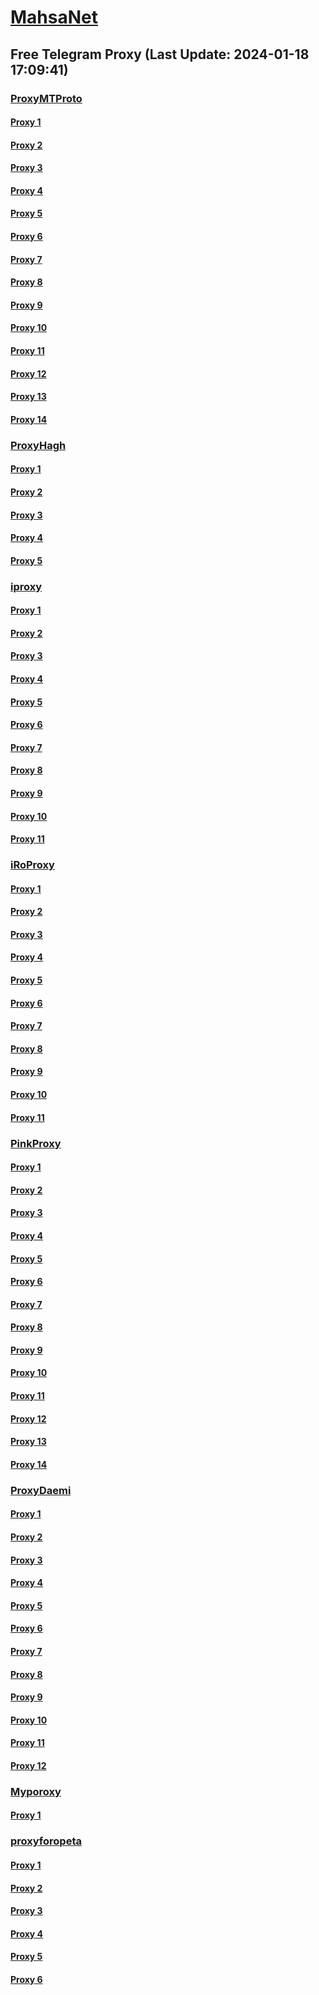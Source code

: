 
# [MahsaNet](https://t.me/mahsa_net)
## Free Telegram Proxy (Last Update: 2024-01-18 17:09:41)
### [ProxyMTProto](https://t.me/ProxyMTProto)
#### [Proxy 1](tg://proxy?server=95.217.143.65&port=8443&secret=FgMBAgABAAH8AwOG4kw63Q%3D%3D)
#### [Proxy 2](tg://proxy?server=167.235.242.4&port=7443&secret=AAAAAAAAAAAAAAAAAAAAABQ%3D)
#### [Proxy 3](tg://proxy?server=128.140.80.222&port=7443&secret=AAAAAAAAAAAAAAAAAAAAABQ%3D)
#### [Proxy 4](tg://proxy?server=176.9.179.166&port=7443&secret=FgMBAgABAAH8AwOG4kw63Q==)
#### [Proxy 5](tg://proxy?server=78.46.65.244&port=7443&secret=FgMBAgABAAH8AwOG4kw63Q==)
#### [Proxy 6](tg://proxy?server=88.198.2.20&port=7443&secret=FgMBAgABAAH8AwOG4kw63Q==)
#### [Proxy 7](tg://proxy?server=142.132.155.44&port=7443&secret=FgMBAgABAAH8AwOG4kw63Q==)
#### [Proxy 8](tg://proxy?server=88.99.99.126&port=7443&secret=FgMBAgABAAH8AwOG4kw63Q==)
#### [Proxy 9](tg://proxy?server=194.127.173.237&port=7980&secret=AAAAAAAAAAAAAAAAAAAAABQ%3D)
#### [Proxy 10](tg://proxy?server=49.13.193.132&port=7443&secret=AAAAAAAAAAAAAAAAAAAAABQ%3D)
#### [Proxy 11](tg://proxy?server=65.109.8.97&port=7443&secret=AAAAAAAAAAAAAAAAAAAAABQ%3D)
#### [Proxy 12](tg://proxy?server=49.13.15.195&port=7443&secret=AAAAAAAAAAAAAAAAAAAAABQ%3D)
#### [Proxy 13](tg://proxy?server=49.13.169.80&port=7443&secret=AAAAAAAAAAAAAAAAAAAAABQ%3D)
#### [Proxy 14](tg://proxy?server=49.12.98.117&port=7443&secret=AAAAAAAAAAAAAAAAAAAAABQ%3D)
### [ProxyHagh](https://t.me/ProxyHagh)
#### [Proxy 1](tg://proxy?server=95.216.249.139&port=8443&secret=FgMBAgABAAH8AwOG4kw63Q%3D%3D)
#### [Proxy 2](tg://proxy?server=95.216.249.139&port=8443&secret=FgMBAgABAAH8AwOG4kw63Q%3D%3D)
#### [Proxy 3](tg://proxy?server=95.216.249.139&port=8443&secret=FgMBAgABAAH8AwOG4kw63Q%3D%3D)
#### [Proxy 4](tg://proxy?server=95.216.249.139&port=8443&secret=FgMBAgABAAH8AwOG4kw63Q%3D%3D)
#### [Proxy 5](tg://proxy?server=95.216.249.139&port=8443&secret=FgMBAgABAAH8AwOG4kw63Q%3D%3D)
### [iproxy](https://t.me/iproxy)
#### [Proxy 1](tg://proxy?server=148.251.224.180&port=8085&secret=FgMBAgABAAH8AwOG4kw63Q==)
#### [Proxy 2](tg://proxy?server=148.251.29.121&port=8085&secret=FgMBAgABAAH8AwOG4kw63Q==)
#### [Proxy 3](tg://proxy?server=148.251.29.121&port=8085&secret=FgMBAgABAAH8AwOG4kw63Q==)
#### [Proxy 4](tg://proxy?server=185.222.28.176&port=8085&secret=FgMBAgABAAH8AwOG4kw63Q==)
#### [Proxy 5](tg://proxy?server=148.251.243.18&port=8085&secret=FgMBAgABAAH8AwOG4kw63Q==)
#### [Proxy 6](tg://proxy?server=148.251.224.180&port=8085&secret=FgMBAgABAAH8AwOG4kw63Q==)
#### [Proxy 7](tg://proxy?server=185.222.28.252&port=8085&secret=FgMBAgABAAH8AwOG4kw63Q==)
#### [Proxy 8](tg://proxy?server=148.251.243.18&port=8085&secret=FgMBAgABAAH8AwOG4kw63Q==)
#### [Proxy 9](tg://proxy?server=188.213.0.110&port=8085&secret=FgMBAgABAAH8AwOG4kw63Q==)
#### [Proxy 10](tg://proxy?server=185.222.28.98&port=443&secret=FgMBAgABAAH8AwOG4kw63Q==)
#### [Proxy 11](tg://proxy?server=128.140.125.44&port=6970&secret=FgMBAgABAAH8AwOG4kw63Q%3D%3D)
### [iRoProxy](https://t.me/iRoProxy)
#### [Proxy 1](tg://proxy?server=144.76.237.3&port=6&secret=FgMBAgABAAH8AwOG4kw63Q==)
#### [Proxy 2](tg://proxy?server=94.130.204.27&port=6&secret=FgMBAgABAAH8AwOG4kw63Q==)
#### [Proxy 3](tg://proxy?server=89.149.200.98&port=10&secret=FgMBAgABAAH8AwOG4kw63Q%3D%3D)
#### [Proxy 4](tg://proxy?server=178.162.159.86&port=443&secret=FgMBAgABAAH8AwOG4kw63Q%3D%3D)
#### [Proxy 5](tg://proxy?server=95.211.175.247&port=443&secret=FgMBAgABAAH8AwOG4kw63Q%3D%3D)
#### [Proxy 6](tg://proxy?server=212.32.225.75&port=443&secret=FgMBAgABAAH8AwOG4kw63Q%3D%3D)
#### [Proxy 7](tg://proxy?server=37.48.68.103&port=443&secret=FgMBAgABAAH8AwOG4kw63Q%3D%3D)
#### [Proxy 8](tg://proxy?server=37.48.116.200&port=443&secret=FgMBAgABAAH8AwOG4kw63Q%3D%3D)
#### [Proxy 9](tg://proxy?server=5.79.84.201&port=443&secret=FgMBAgABAAH8AwOG4kw63Q%3D%3D)
#### [Proxy 10](tg://proxy?server=178.162.159.88&port=443&secret=FgMBAgABAAH8AwOG4kw63Q%3D%3D)
#### [Proxy 11](tg://proxy?server=178.63.67.53&port=443&secret=FgMBAgABAAH8AwOG4kw63Q%3D%3D)
### [PinkProxy](https://t.me/PinkProxy)
#### [Proxy 1](tg://proxy?server=167.235.234.36&port=4045&secret=FgMBAgABAAH8AwOG4kw63Q==)
#### [Proxy 2](tg://proxy?server=78.47.153.217&port=4045&secret=FgMBAgABAAH8AwOG4kw63Q==)
#### [Proxy 3](tg://proxy?server=5.75.237.69&port=4045&secret=FgMBAgABAAH8AwOG4kw63Q==)
#### [Proxy 4](tg://proxy?server=88.99.124.131&port=4045&secret=FgMBAgABAAH8AwOG4kw63Q==)
#### [Proxy 5](tg://proxy?server=159.69.55.182&port=4045&secret=FgMBAgABAAH8AwOG4kw63Q==)
#### [Proxy 6](tg://proxy?server=49.13.94.11&port=4045&secret=FgMBAgABAAH8AwOG4kw63Q==)
#### [Proxy 7](tg://proxy?server=5.75.237.69&port=4045&secret=FgMBAgABAAH8AwOG4kw63Q==)
#### [Proxy 8](tg://proxy?server=5.75.237.69&port=4045&secret=FgMBAgABAAH8AwOG4kw63Q==)
#### [Proxy 9](tg://proxy?server=49.13.114.233&port=4045&secret=FgMBAgABAAH8AwOG4kw63Q==)
#### [Proxy 10](tg://proxy?server=116.202.104.120&port=4045&secret=FgMBAgABAAH8AwOG4kw63Q==)
#### [Proxy 11](tg://proxy?server=49.13.94.11&port=4045&secret=FgMBAgABAAH8AwOG4kw63Q==)
#### [Proxy 12](tg://proxy?server=88.99.124.131&port=4045&secret=FgMBAgABAAH8AwOG4kw63Q==)
#### [Proxy 13](tg://proxy?server=159.69.55.182&port=4045&secret=FgMBAgABAAH8AwOG4kw63Q==)
#### [Proxy 14](tg://proxy?server=78.47.153.217&port=4045&secret=FgMBAgABAAH8AwOG4kw63Q==)
### [ProxyDaemi](https://t.me/ProxyDaemi)
#### [Proxy 1](tg://proxy?server=88.198.101.163&port=8085&secret=FgMBAgABAAH8AwOG4kw63Q%3D%3D)
#### [Proxy 2](tg://proxy?server=91.107.202.45&port=7443&secret=FgMBAgABAAH8AwOG4kw63Q%3D%3D)
#### [Proxy 3](tg://proxy?server=95.216.249.137&port=8443&secret=FgMBAgABAAH8AwOG4kw63Q%3D%3D)
#### [Proxy 4](tg://proxy?server=167.235.140.104&port=2024&secret=FgMBAgABAAH8AwOG4kw63Q%3D%3D)
#### [Proxy 5](tg://proxy?server=49.13.194.236&port=7443&secret=AAAAAAAAAAAAAAAAAAAAABQ=)
#### [Proxy 6](tg://proxy?server=95.217.174.96&port=443&secret=FgMBAgABAAH8AwOG4kw63Q%3D%3D)
#### [Proxy 7](tg://proxy?server=185.222.28.214&port=8085&secret=FgMBAgABAAH8AwOG4kw63Q%3D%3D)
#### [Proxy 8](tg://proxy?server=168.119.185.251&port=7443&secret=FgMBAgABAAH8AwOG4kw63Q%3D%3D)
#### [Proxy 9](tg://proxy?server=116.202.104.120&port=4045&secret=FgMBAgABAAH8AwOG4kw63Q==)
#### [Proxy 10](tg://proxy?server=49.13.93.85&port=7443&secret=FgMBAgABAAH8AwOG4kw63Q%3D%3D)
#### [Proxy 11](tg://proxy?server=5.75.237.69&port=4045&secret=FgMBAgABAAH8AwOG4kw63Q%3D%3D)
#### [Proxy 12](tg://proxy?server=49.13.194.64&port=7443&secret=AAAAAAAAAAAAAAAAAAAAABQ=)
### [Myporoxy](https://t.me/Myporoxy)
#### [Proxy 1](tg://proxy?server=cloudflare.com.nokia.com.co.uk.do_yo.want_to.clash_with.this.www.microsoft.com.there_is_no.place_like.localhost.www.bing.com.count_with_me.cyou.net.now_sudo.rm.again_to_fight.everyone.i_am.the_internet.ranking-mood.sbs.&port=4550&secret=FpABAiIBhwH8AwOG42xL3Q==)
### [proxyforopeta](https://t.me/proxyforopeta)
#### [Proxy 1](tg://proxy?server=185.222.28.214&port=8085&secret=FgMBAgABAAH8AwOG4kw63Q%3D%3D)
#### [Proxy 2](tg://proxy?server=Cloudflare.com.Nokia.com.co.uk.do_yo.want_to.clash_with.this.www.microsoft.com.there_is_no.place_like.localhost.www.bing.com.count_with_me.cyou.net.now_sudo.rm.again_to_fight.everyone.i_am.the_internet.bad-prophet.sbs.&port=3443&secret=FgMBAgABAAH8AwOG4kw63Q%3D%3D)
#### [Proxy 3](tg://proxy?server=88.198.15.168&port=3443&secret=FgMBAgABAAH8AwOG4kw63Q%3D%3D)
#### [Proxy 4](tg://proxy?server=95.216.249.137&port=8443&secret=FgMBAgABAAH8AwOG4kw63Q%3D%3D)
#### [Proxy 5](tg://proxy?server=49.13.194.236&port=7443&secret=AAAAAAAAAAAAAAAAAAAAABQ=)
#### [Proxy 6](tg://proxy?server=95.217.174.96&port=443&secret=FgMBAgABAAH8AwOG4kw63Q%3D%3D)

    